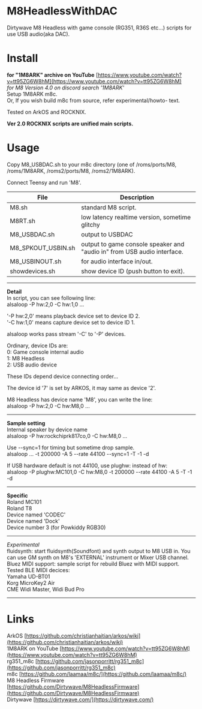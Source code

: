 # M8HeadlessWithDAC
Dirtywave M8 Headless with game console (RG351, R36S etc...) scripts for use USB audio(aka DAC).

# Install
**for "1M8ARK" archive on YouTube**
[https://www.youtube.com/watch?v=tt95ZG6W8hM](https://www.youtube.com/watch?v=tt95ZG6W8hM)  
*for M8 Version 4.0 on discord search '1M8ARK'*  
Setup 1M8ARK m8c.  
Or, If you wish build m8c from source, refer experimental/howto- text.
  
Tested on ArkOS and ROCKNIX.  
  
**Ver 2.0 ROCKNIX scripts are unified main scripts.**  

  
# Usage  
Copy M8_USBDAC.sh to your m8c directory (one of /roms/ports/M8, /roms/1M8ARK, /roms2/ports/M8, /roms2/1M8ARK).  

Connect Teensy and run 'M8'.  

|File|Description|
|---|---|
|M8.sh|standard M8 script.|  
|M8RT.sh|low latency realtime version, sometime glitchy|  
|M8_USBDAC.sh|output to USBDAC|  
|M8_SPKOUT_USBIN.sh|output to game console speaker and "audio in" from USB audio interface.|  
|M8_USBINOUT.sh|for audio interface in/out.|  
|showdevices.sh|show device ID (push button to exit).|  
  
---
  

**Detail**  
In script, you can see following line:  
alsaloop -P hw:2,0 -C hw:1,0 ...  
  
'-P hw:2,0' means playback device set to device ID 2.  
'-C hw:1,0' means capture device set to device ID 1.  
  
alsaloop works pass stream '-C' to '-P' devices.  

Ordinary, device IDs are:  
0: Game console internal audio  
1: M8 Headless  
2: USB audio device  

These IDs depend device connecting order...  

The device id '7' is set by ARKOS, it may same as device '2'.  

M8 Headless has device name 'M8', you can write the line:  
alsaloop -P hw:2,0 -C hw:M8,0 ...  

---
**Sample setting**  
Internal speaker by device name  
alsaloop -P hw:rockchiprk817co,0 -C hw:M8,0 ...  
    
Use --sync=1 for timing but sometime drop sample.  
alsaloop ... -t 200000 -A 5 --rate 44100 --sync=1 -T -1 -d  
  
If USB hardware default is not 44100, use plughw: instead of hw:  
alsaloop -P plughw:MC101,0 -C hw:M8,0 -t 200000 --rate 44100 -A 5 -T -1 -d  
  
---
**Specific**  
Roland MC101  
Roland T8  
Device named 'CODEC'  
Device named 'Dock'  
Device number 3 (for Powkiddy RGB30)  

---
*Experimental*  
fluidsynth: start fluidsynth(Soundfont) and synth output to M8 USB in.  You can use GM synth on M8's 'EXTERNAL' instrument or Mixer USB channel.   
Bluez MIDI support: sample script for rebuild Bluez with MIDI support.  
Tested BLE MIDI decices:  
Yamaha UD-BT01  
Korg MicroKey2 Air  
CME Widi Master, Widi Bud Pro  

---
# Links
ArkOS [https://github.com/christianhaitian/arkos/wiki](https://github.com/christianhaitian/arkos/wiki)  
1M8ARK on YouTube [https://www.youtube.com/watch?v=tt95ZG6W8hM](https://www.youtube.com/watch?v=tt95ZG6W8hM)  
rg351_m8c [https://github.com/jasonporritt/rg351_m8c](https://github.com/jasonporritt/rg351_m8c)  
m8c [https://github.com/laamaa/m8c/](https://github.com/laamaa/m8c/)  
M8 Headless Firmware [https://github.com/Dirtywave/M8HeadlessFirmware](https://github.com/Dirtywave/M8HeadlessFirmware)  
Dirtywave [https://dirtywave.com/](https://dirtywave.com/)  
